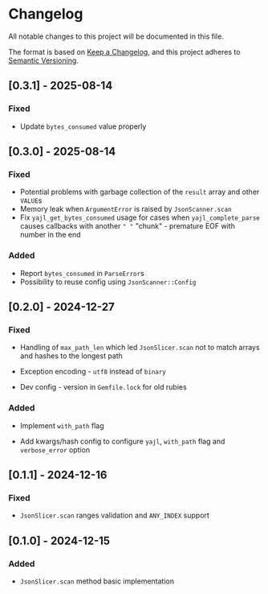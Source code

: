 # Changelog

All notable changes to this project will be documented in this file.

The format is based on [Keep a Changelog](https://keepachangelog.com/en/1.1.0/),
and this project adheres to [Semantic Versioning](https://semver.org/spec/v2.0.0.html).

## [0.3.1] - 2025-08-14

### Fixed

- Update `bytes_consumed` value properly

## [0.3.0] - 2025-08-14

### Fixed

- Potential problems with garbage collection of the `result` array and other `VALUE`s
- Memory leak when `ArgumentError` is raised by `JsonScanner.scan`
- Fix `yajl_get_bytes_consumed` usage for cases when `yajl_complete_parse` causes callbacks with another `" "` "chunk" - premature EOF with number in the end

### Added

- Report `bytes_consumed` in `ParseError`s
- Possibility to reuse config using `JsonScanner::Config`

## [0.2.0] - 2024-12-27

### Fixed

- Handling of `max_path_len` which led `JsonSlicer.scan` not to match arrays and hashes to the longest path

- Exception encoding - `utf8` instead of `binary`

- Dev config - version in `Gemfile.lock` for old rubies

### Added

- Implement `with_path` flag

- Add kwargs/hash config to configure `yajl`, `with_path` flag and `verbose_error` option

## [0.1.1] - 2024-12-16

### Fixed

- `JsonSlicer.scan` ranges validation and `ANY_INDEX` support

## [0.1.0] - 2024-12-15

### Added

- `JsonSlicer.scan` method basic implementation
